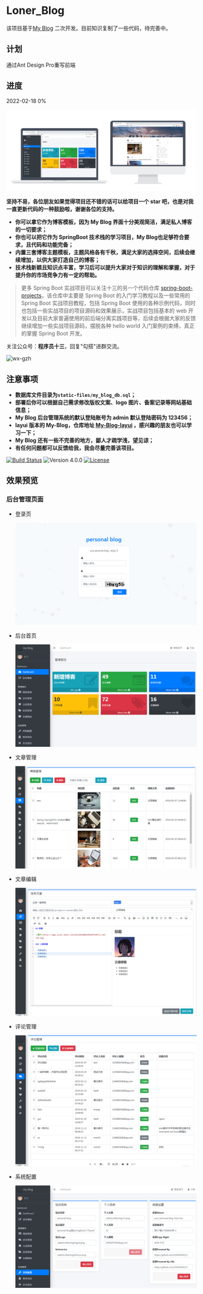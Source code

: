 # Loner_Blog

该项目基于[My Blog](https://github.com/ZHENFENG13/My-Blog) 二次开发。目前知识复制了一些代码，待完善中。



## 计划

通过Ant Design Pro重写前端



## 进度

2022-02-18 0%

![personal-blog](static-files/personal-blog.png)

**坚持不易，各位朋友如果觉得项目还不错的话可以给项目一个 star 吧，也是对我一直更新代码的一种鼓励啦，谢谢各位的支持。**

- **你可以拿它作为博客模板，因为 My Blog 界面十分美观简洁，满足私人博客的一切要求；**
- **你也可以把它作为 SpringBoot 技术栈的学习项目，My Blog也足够符合要求，且代码和功能完备；**
- **内置三套博客主题模板，主题风格各有千秋，满足大家的选择空间，后续会继续增加，以供大家打造自己的博客；**
- **技术栈新颖且知识点丰富，学习后可以提升大家对于知识的理解和掌握，对于提升你的市场竞争力有一定的帮助。**

> 更多 Spring Boot 实战项目可以关注十三的另一个代码仓库 [spring-boot-projects](https://github.com/ZHENFENG13/spring-boot-projects)，该仓库中主要是 Spring Boot 的入门学习教程以及一些常用的 Spring Boot 实战项目教程，包括 Spring Boot 使用的各种示例代码，同时也包括一些实战项目的项目源码和效果展示，实战项目包括基本的 web 开发以及目前大家普遍使用的前后端分离实践项目等，后续会根据大家的反馈继续增加一些实战项目源码，摆脱各种 hello world 入门案例的束缚，真正的掌握 Spring Boot 开发。

关注公众号：**程序员十三**，回复"勾搭"进群交流。

![wx-gzh](https://newbee-mall.oss-cn-beijing.aliyuncs.com/wx-gzh/%E7%A8%8B%E5%BA%8F%E5%91%98%E5%8D%81%E4%B8%89-%E5%85%AC%E4%BC%97%E5%8F%B7.png)

## 注意事项

- **数据库文件目录为```static-files/my_blog_db.sql```；**
- **部署后你可以根据自己需求修改版权文案、logo 图片、备案记录等网站基础信息；**
- **My Blog 后台管理系统的默认登陆账号为 admin 默认登陆密码为 123456；**
- **layui 版本的 My-Blog，仓库地址 [My-Blog-layui](https://github.com/ZHENFENG13/My-Blog-layui) ，感兴趣的朋友也可以学习一下；**
- **My Blog 还有一些不完善的地方，鄙人才疏学浅，望见谅；**
- **有任何问题都可以反馈给我，我会尽量完善该项目。**

[![Build Status](https://travis-ci.org/ZHENFENG13/My-Blog.svg?branch=master)](https://travis-ci.org/ZHENFENG13/My-Blog)
![Version 4.0.0](https://img.shields.io/badge/version-4.0.0-yellow.svg)
[![License](https://img.shields.io/badge/license-apache-blue.svg)](https://github.com/ZHENFENG13/My-Blog/blob/master/LICENSE)

## 效果预览

### 后台管理页面

- 登录页

	![login](static-files/login.png)

- 后台首页

	![dashboard](static-files/dashboard.png)

- 文章管理

	![blog-list](static-files/blog-list.png)

- 文章编辑

	![edit](static-files/edit.png)

- 评论管理

	![comment-list](static-files/comment-list.png)

- 系统配置

	![config](static-files/config.png)

